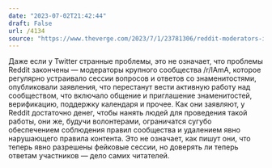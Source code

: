 ```yaml
---
date: "2023-07-02T21:42:44"
draft: False
url: /4134
source: "https://www.theverge.com/2023/7/1/23781306/reddit-moderators-iama-celebrity-ama"
---
```


Даже если у Twitter странные проблемы, это не означает, что проблемы Reddit закончены — модераторы крупного сообщества /r/IAmA, которое регулярно устраивало сессии вопросов и ответов со знаменитостями, опубликовали заявления, что перестанут вести активную работу над сообществом, что включало общение и приглашение знаменитостей, верификацию, поддержку календаря и прочее. Как они заявляют, у Reddit достаточно денег, чтобы нанять людей для проведения такой работы, они же, будучи волонтерами, ограничатся сугубо обеспечением соблюдения правил сообщества и удалением явно нарушающего правила контента. Это не означает, как пишут они, что теперь явно разрешены фейковые сессии, но доверять ли теперь ответам участников — дело самих читателей.
